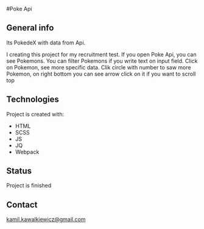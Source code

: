 #Poke Api

## General info

Its PokedeX with data from Api.

I creating this project for my recruitment test.
If you open Poke Api, you can see Pokemons. You can filter Pokemons if you write text on input field.
Click on Pokemon, see more specific data. Clik circle with number to saw more Pokemon, on right bottom you can see arrow click on it if you want to scroll top

## Technologies

Project is created with:

- HTML
- SCSS
- JS
- JQ
- Webpack

## Status

Project is finished

## Contact

kamil.kawalkiewicz@gmail.com

